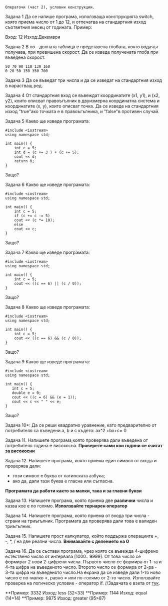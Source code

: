 ```
Операточи (част 2), условни конструкции.
```
Задача 1
Да се напише програма, използваща конструкцията switch, която приема число от
1 до 12, и отпечатва на стандартния изход съответния месец от годината.
Пример:

Вход: 12
Изход:Декември

Задача 2
В по - долната таблица е представена глобата, която водачът получава, при
превишена скорост. Да се изведе получената глоба при въведена скорост.

```
50 70 90 110 130 160
0 20 50 150 350 700
```
Задача 3
Да се въведат три числа и да се изведат на стандартния изход в нарастващ ред.

Задача 4
От стандартния вход се въвеждат координатите (x1, y1), и (x2, y2), които описват
правоъгълник в двуизмерна координатна система и координатите (x, y), които
описват точка. Да се изведе на стандартния изход "true"ако точката е в
правоъгълника, и "false"в противен случай.

Задача 5
Какво ще изведе програмата:

```
#include <iostream>
using namespace std;

int main() {
    int c = 5;
    int d = (c += 3 ) + (c += 5);
    cout << d;
    return 0;
}
```
Защо?

Задача 6
Какво ще изведе програмата:

```
#include <iostream>
using namespace std;

int main() {
    int c = 5;
    if (c += c -= 5)
    cout << (c *= 10);
    else
    cout << c;
}
```
Защо?

Задача 7
Какво ще изведе програмата:

```
#include <iostream>
using namespace std;

int main() {
    int c = 5;
    cout << ((c == 6) || (c / 0));
}
```
Защо?

Задача 8
Какво ще изведе програмата:

```
#include <iostream>
using namespace std;

int main() {
    int c = 5;
    cout << ((c == 6) && (c / 0));
}
```
Защо?

Задача 9
Какво ще изведе програмата:


```
#include <iostream>
using namespace std;

int main() {
   int c = 5;
   double e = 0;
   cout << ((c = 6) && (e = 1));
   cout << c << " " << e;
}
```
Защо?

Задача 10*:
Да се реши квадратно уравнение, като предварително от потребителя са въведени
	a, b и с където:
	ax^2 +bx+c= 0

Задача 11. Напишете програма,която проверява дали въведена от потребителя година е високосна.
   **Проверете сами кои години се считат за високосни**

Задача 12. Напишете програма, която приема един символ от входа и проверява дали:

* този символ е буква от латинската азбука;
* ако да, дали тази буква е гласна или съгласна.

**Програмата да работи както за малки, така и за главни букви**

Задача 13. Напишете програма, която приема две **различни** числа и казва кое е по голямо.
   **Използвайте тернарен оператор**

Задача 14. Напишете програма, която приема от входа три числа - страни на триъгълник.
   Програмата да проверява дали това е валиден триъгълник.

Задача 15. Напишете прост калкулатор, който поддържа операциите +, -, *, / на две реални числа.
   **Внимавайте с делението на 0**

Задача 16. Да се състави програма, чрез която се въвежда 4-цифренo естествено число от интервала [1000.. 9999].
   От това число се формират 2 нови 2-цифрени числа. Първото число се формира от 1-та и 4-та цифра на въведеното
   число. Второто число се формира от 2-рa - 3-та цифра на въведеното число.На екрана да се изведе дали
   1-то ново число e по-малко <, равно = или по-голямо от 2-то число.
   Използвайте проверка на логическо условие - оператор if.
   //Задачата е взета от [тук](http://1001zadachi.com/оператор_if_сравняване_числа.html).
    
**Пример: 3332 Изход: less (32<33)
**Пример: 1144 Изход: equal (14=14)
**Пример: 9875 Изход: greater (95>87)
